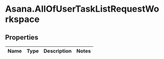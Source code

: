 # Asana.AllOfUserTaskListRequestWorkspace

## Properties
Name | Type | Description | Notes
------------ | ------------- | ------------- | -------------
